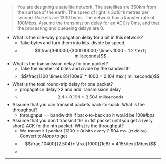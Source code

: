 >You are designing a satellite network. The satellites are 360km from the surface of the earth. The speed of light is 3x10^8 metres per second. Packets are 1300 bytes. The network has a transfer rate of 100Mbps. Assume the transmission delay for an ACK is 0ms, and that the processing and queueing delays are 0.

- What is the one-way propagation delay for a bit in this network?
	- Take bytes and turn them into bits. divide by speed.
	- $$\frac{360000}{300000000} \times 1000 = 1.2 \text{ miliseconds}$$
- What is the transmission delay for one packet?
	- Take the number of bites and divide by the bandwidth
	- $$\frac{1300 \times 8}{100e6} * 1000 = 0.104 \text{ miliseconds}$$
- What is the total round-trip delay for one packet?
	- propagation delay $\times 2$ and add transmission delay
	- $$ 2.4 + 0.104 = 2.504 \text{ miliseconds}$$
- Assume that you can transmit packets back-to-back. What is the throughput?
	- throughput == bandwidth if back-to-back so it would be $100Mbps$
- Assume that you don’t transmit the n+1st packet until you get a (very short) ACK for the nth packet. What is the throughput?
	- We transmit 1 packet (1300 * 8) bits every 2.504 ms. (rt delay). Convert to $Mbps$ to get
	- $$\frac{10400}{2.504}* \frac{1000}{1e6} = 4.153\text{Mbps}$$
	- 
---
